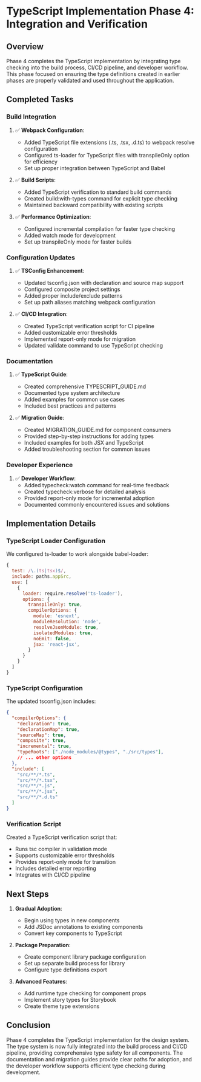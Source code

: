 # TypeScript Implementation Phase 4: Integration and Verification

## Overview

Phase 4 completes the TypeScript implementation by integrating type checking into the build process, CI/CD pipeline, and developer workflow. This phase focused on ensuring the type definitions created in earlier phases are properly validated and used throughout the application.

## Completed Tasks

### Build Integration

1. ✅ **Webpack Configuration**:
   - Added TypeScript file extensions (.ts, .tsx, .d.ts) to webpack resolve configuration
   - Configured ts-loader for TypeScript files with transpileOnly option for efficiency
   - Set up proper integration between TypeScript and Babel

2. ✅ **Build Scripts**:
   - Added TypeScript verification to standard build commands
   - Created build:with-types command for explicit type checking
   - Maintained backward compatibility with existing scripts

3. ✅ **Performance Optimization**:
   - Configured incremental compilation for faster type checking
   - Added watch mode for development
   - Set up transpileOnly mode for faster builds

### Configuration Updates

1. ✅ **TSConfig Enhancement**:
   - Updated tsconfig.json with declaration and source map support
   - Configured composite project settings
   - Added proper include/exclude patterns
   - Set up path aliases matching webpack configuration

2. ✅ **CI/CD Integration**:
   - Created TypeScript verification script for CI pipeline
   - Added customizable error thresholds
   - Implemented report-only mode for migration
   - Updated validate command to use TypeScript checking

### Documentation

1. ✅ **TypeScript Guide**:
   - Created comprehensive TYPESCRIPT_GUIDE.md
   - Documented type system architecture
   - Added examples for common use cases
   - Included best practices and patterns

2. ✅ **Migration Guide**:
   - Created MIGRATION_GUIDE.md for component consumers
   - Provided step-by-step instructions for adding types
   - Included examples for both JSX and TypeScript
   - Added troubleshooting section for common issues

### Developer Experience

1. ✅ **Developer Workflow**:
   - Added typecheck:watch command for real-time feedback
   - Created typecheck:verbose for detailed analysis
   - Provided report-only mode for incremental adoption
   - Documented commonly encountered issues and solutions

## Implementation Details

### TypeScript Loader Configuration

We configured ts-loader to work alongside babel-loader:

```javascript
{
  test: /\.(ts|tsx)$/,
  include: paths.appSrc,
  use: [
    {
      loader: require.resolve('ts-loader'),
      options: {
        transpileOnly: true,
        compilerOptions: {
          module: 'esnext',
          moduleResolution: 'node',
          resolveJsonModule: true,
          isolatedModules: true,
          noEmit: false,
          jsx: 'react-jsx',
        }
      }
    }
  ]
}
```

### TypeScript Configuration

The updated tsconfig.json includes:

```json
{
  "compilerOptions": {
    "declaration": true,
    "declarationMap": true,
    "sourceMap": true,
    "composite": true,
    "incremental": true,
    "typeRoots": ["./node_modules/@types", "./src/types"],
    // ... other options
  },
  "include": [
    "src/**/*.ts",
    "src/**/*.tsx",
    "src/**/*.js",
    "src/**/*.jsx",
    "src/**/*.d.ts"
  ]
}
```

### Verification Script

Created a TypeScript verification script that:
- Runs tsc compiler in validation mode
- Supports customizable error thresholds
- Provides report-only mode for transition
- Includes detailed error reporting
- Integrates with CI/CD pipeline

## Next Steps

1. **Gradual Adoption**:
   - Begin using types in new components
   - Add JSDoc annotations to existing components
   - Convert key components to TypeScript

2. **Package Preparation**:
   - Create component library package configuration
   - Set up separate build process for library
   - Configure type definitions export

3. **Advanced Features**:
   - Add runtime type checking for component props
   - Implement story types for Storybook
   - Create theme type extensions

## Conclusion

Phase 4 completes the TypeScript implementation for the design system. The type system is now fully integrated into the build process and CI/CD pipeline, providing comprehensive type safety for all components. The documentation and migration guides provide clear paths for adoption, and the developer workflow supports efficient type checking during development.